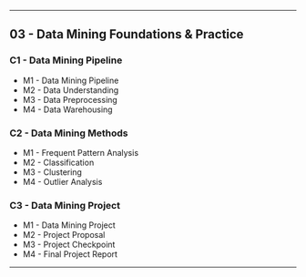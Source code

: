
---

## 03 - Data Mining Foundations & Practice

### C1 - Data Mining Pipeline

- M1 - Data Mining Pipeline
- M2 - Data Understanding
- M3 - Data Preprocessing
- M4 - Data Warehousing

### C2 - Data Mining Methods

- M1 - Frequent Pattern Analysis
- M2 - Classification
- M3 - Clustering
- M4 - Outlier Analysis

### C3 - Data Mining Project

- M1 - Data Mining Project
- M2 - Project Proposal
- M3 - Project Checkpoint
- M4 - Final Project Report

---
